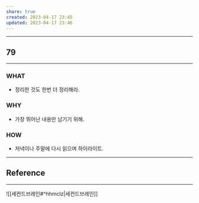 ```yaml
---
share: true
created: 2023-04-17 23:45
updated: 2023-04-17 23:46
---
```


---
## 79
---
### WHAT
- 정리한 것도 한번 더 정리해라.
### WHY
- 가장 뛰어난 내용만 남기기 위해.
### HOW
- 저녁이나 주말에 다시 읽으며 하이라이트.
---

## Reference
---
![[세컨드브레인#^hhmclz|세컨드브레인]]
